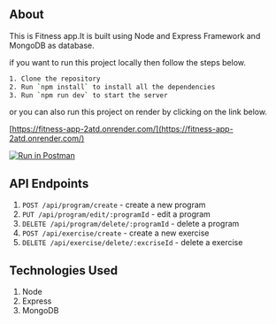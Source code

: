 ## About

This is Fitness app.It is built using Node and Express Framework and MongoDB as database.

if you want to run this project locally then follow the steps below.

```bash
1. Clone the repository
2. Run `npm install` to install all the dependencies
3. Run `npm run dev` to start the server

```

or you can also run this project on render by clicking on the link below.

[https://fitness-app-2atd.onrender.com/](https://fitness-app-2atd.onrender.com/)

<!-- postman collection -->

[![Run in Postman](https://run.pstmn.io/button.svg)](https://app.getpostman.com/run-collection/23250497-3f3eebac-a40f-4504-963b-b5568f36c826?action=collection%2Ffork&collection-url=entityId%3D23250497-3f3eebac-a40f-4504-963b-b5568f36c826%26entityType%3Dcollection%26workspaceId%3Da04f636c-c7de-4b59-9332-2069535727ae)

## API Endpoints

1. `POST /api/program/create` - create a new program
2. `PUT /api/program/edit/:programId` - edit a program
3. `DELETE /api/program/delete/:programId` - delete a program
4. `POST /api/exercise/create` - create a new exercise
5. `DELETE /api/exercise/delete/:excriseId` - delete a exercise

## Technologies Used

1. Node
2. Express
3. MongoDB
